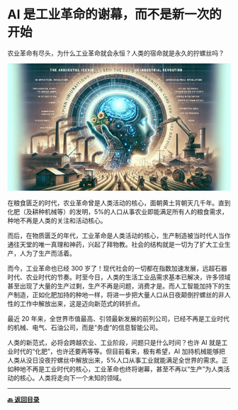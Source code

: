 # AI 是工业革命的谢幕，而不是新一次的开始

农业革命有尽头，为什么工业革命就会永恒？人类的宿命就是永久的拧螺丝吗？

![1712643346969](../images/20240409-AI是工业革命的谢幕.png)

在粮食匮乏的时代，农业革命曾是人类活动的核心，面朝黄土背朝天几千年。直到化肥（及耕种机械等）的发明，5%的人口从事农业即能满足所有人的粮食需求，种地不再是人类的关注和活动核心。

而后，在物质匮乏的年代，工业革命是人类活动的核心，生产制造被当时代人当作通往天堂的唯一真理和神药，兴起了拜物教。社会的结构就是一切为了扩大工业生产，人为了生产而活着。

而今，工业革命也已经 300 岁了！现代社会的一切都在指数加速发展，远超石器时代、农业时代的节奏。时至今日，人类的生活工业品需求基本已解决，许多领域甚至出现了大量的生产过剩，生产不再是问题，消费才是。而人工智能加持下的生产制造，正如化肥加持的种地一样，将进一步把大量人口从日夜颠倒拧螺丝的非人性的工作中解放出来，这是迈向新范式的转折点。

最近 20 年来，全世界市值最高、引领最新发展的前列公司，已经不再是工业时代的机械、电气、石油公司，而是“务虚”的信息智能公司。

人类的新范式，必将会跨越农业、工业阶段，问题只是什么时间？也许 AI 就是工业时代的“化肥”，也许还要再等等。但目前看来，极有希望，AI 加持机械能够把人类从没日没夜拧螺丝中解放出来，5%人口从事工业就能满足全世界的需求。正如种地不再是工业时代的核心，工业革命也终将谢幕，甚至不再以“生产”为人类活动的核心。人类将走向下一个未知的领域。

---

**[🔙️ 返回目录](../home.md)**

